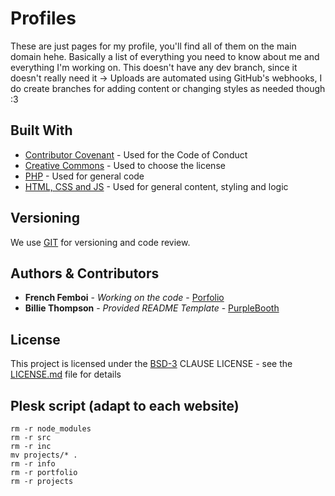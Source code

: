 
# Profiles

These are just pages for my profile, you'll find all of them on the main domain hehe. Basically a list of everything you need to know about me and everything I'm working on. This doesn't have any dev branch, since it doesn't really need it -> Uploads are automated using GitHub's webhooks, I do create branches for adding content or changing styles as needed though :3

## Built With

  - [Contributor Covenant](https://www.contributor-covenant.org/) - Used
    for the Code of Conduct
  - [Creative Commons](https://creativecommons.org/) - Used to choose
    the license
  - [PHP](https://www.php.net/) - Used for general code
  - [HTML, CSS and JS](https://www.w3schools.com/html/) - Used for general content, styling and logic

## Versioning

We use [GIT](https://git-scm.com/) for versioning and code review.

## Authors & Contributors

  - **French Femboi** - *Working on the code* - [Porfolio](https://catpawz.net)
  - **Billie Thompson** - *Provided README Template* - [PurpleBooth](https://github.com/PurpleBooth)

## License

This project is licensed under the [BSD-3](LICENSE)
CLAUSE LICENSE - see the [LICENSE.md](LICENSE) file for
details

## Plesk script (adapt to each website)

    rm -r node_modules
    rm -r src
    rm -r inc
    mv projects/* .
    rm -r info
    rm -r portfolio
    rm -r projects
